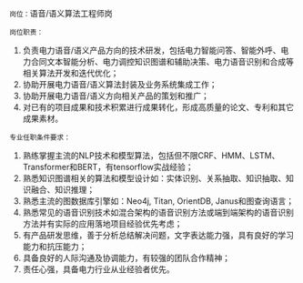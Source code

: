 `岗位：`语音/语义算法工程师岗



`岗位职责：`

1. 负责电力语音/语义产品方向的技术研发，包括电力智能问答、智能外呼、电力合同文本智能分析、电力调控知识图谱和辅助决策、电力语音识别和合成等相关算法开发和迭代优化；
2. 协助开展电力语音/语义算法封装及业务系统集成工作；
3. 协助开展电力语音/语义方向相关产品的策划和推广；
4. 对已有的项目成果和技术积累进行成果转化，形成高质量的论文、专利和其它成果素材。



`专业任职条件要求：`

1. 熟练掌握主流的NLP技术和模型算法，包括但不限CRF、HMM、LSTM、Transformer和BERT，有tensorflow实战经验；
2. 熟悉知识图谱相关的算法和模型设计如：实体识别、关系抽取、知识抽取、知识融合、知识推理；
3. 熟悉主流的图数据库引擎如：Neo4j, Titan, OrientDB, Janus和图查询语言；
4. 熟悉常见的语音识别技术如混合架构的语音识别方法或端到端架构的语音识别方法并有实际的应用落地项目经验优先考虑；
5. 有产品研发思维，善于分析总结解决问题，文字表达能力强，具有良好的学习能力和抗压能力；
6. 具备良好的人际沟通及协调能力，有较强的团队合作精神；
7. 责任心强，具备电力行业从业经验者优先。